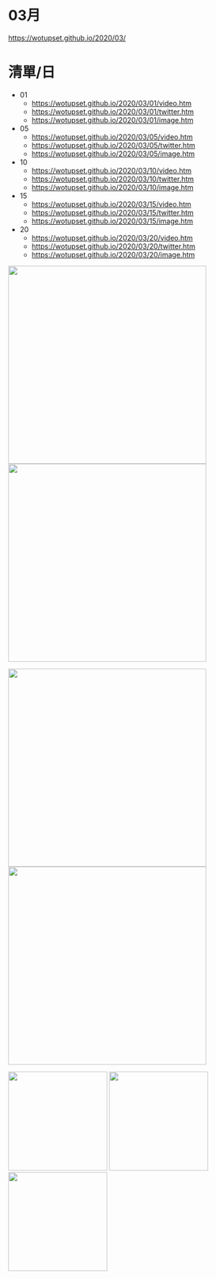 # 03月
https://wotupset.github.io/2020/03/

# 清單/日
+ 01
  + https://wotupset.github.io/2020/03/01/video.htm 
  + https://wotupset.github.io/2020/03/01/twitter.htm  
  + https://wotupset.github.io/2020/03/01/image.htm 
+ 05
  + https://wotupset.github.io/2020/03/05/video.htm 
  + https://wotupset.github.io/2020/03/05/twitter.htm  
  + https://wotupset.github.io/2020/03/05/image.htm 
+ 10
  + https://wotupset.github.io/2020/03/10/video.htm 
  + https://wotupset.github.io/2020/03/10/twitter.htm  
  + https://wotupset.github.io/2020/03/10/image.htm 
+ 15
  + https://wotupset.github.io/2020/03/15/video.htm 
  + https://wotupset.github.io/2020/03/15/twitter.htm  
  + https://wotupset.github.io/2020/03/15/image.htm 
+ 20
  + https://wotupset.github.io/2020/03/20/video.htm 
  + https://wotupset.github.io/2020/03/20/twitter.htm  
  + https://wotupset.github.io/2020/03/20/image.htm 
  
<img src="https://i.imgur.com/w0bvRXD.jpg" width="400" height="auto">
<img src="https://i.imgur.com/bIg858g.jpg" width="400" height="auto">



<img src="https://i.imgur.com/TGBYwyq.jpg" width="400" height="auto"> <img src="https://i.imgur.com/gdmlr20.jpg" width="400" height="auto">


<img src="https://i.imgur.com/drx4S37.jpg" width="200" height="auto"> <img src="https://i.imgur.com/69z8i3S.jpg" width="200" height="auto"> <img src="https://i.imgur.com/uXbeCh4.jpg" width="200" height="auto">
